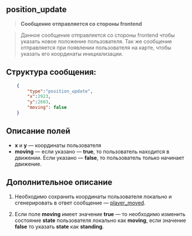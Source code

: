 ## position_update

> **Сообщение отправляется со стороны frontend**

> Данное сообщение отправляется со стороны frontend чтобы указать новое положение пользователя. Так же сообщение отправляется при появлении пользователя на карте, чтобы указать его координаты инициализации.

## Структура сообщения:


```json
    {
        "type":"position_update",
        "x":2923,
        "y":2603,
        "moving": false
    }	
```


## Описание полей

-   **x** и **y** — координаты пользователя
-   **moving** — если указано — **true**, то пользователь находится в движении. Если указано — **false**, то пользователь только начинает движение.



## Дополнительное описание

1. Необходимо сохранить координаты пользователя локально и сгенерировать в ответ сообщение — [player_moved](users/coordinates/player_moved.md). 

2. Если поле **moving** имеет значение **true** — то необходимо изменить состояние **state** пользователя локально как **moving**, если значение **false** то указать **state** как **standing**.